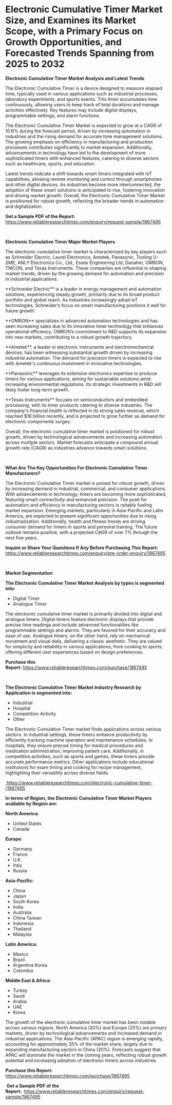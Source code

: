 <p><h1>Electronic Cumulative Timer Market Size, and Examines its Market Scope, with a Primary Focus on Growth Opportunities, and Forecasted Trends Spanning from 2025 to 2032</h1></p><p><strong>Electronic Cumulative Timer Market Analysis and Latest Trends</strong></p>
<p><p>The Electronic Cumulative Timer is a device designed to measure elapsed time, typically used in various applications such as industrial processes, laboratory experiments, and sports events. This timer accumulates time continuously, allowing users to keep track of total durations and manage activities effectively. Key features may include digital displays, programmable settings, and alarm functions.</p><p>The Electronic Cumulative Timer Market is expected to grow at a CAGR of 10.6% during the forecast period, driven by increasing automation in industries and the rising demand for accurate time management solutions. The growing emphasis on efficiency in manufacturing and production processes contributes significantly to market expansion. Additionally, advancements in technology have led to the development of more sophisticated timers with enhanced features, catering to diverse sectors such as healthcare, sports, and education.</p><p>Latest trends indicate a shift towards smart timers integrated with IoT capabilities, allowing remote monitoring and control through smartphones and other digital devices. As industries become more interconnected, the adoption of these smart solutions is anticipated to rise, fostering innovation and driving market growth. Overall, the Electronic Cumulative Timer Market is positioned for robust growth, reflecting the broader trends in automation and digitalization.</p></p>
<p><strong>Get a Sample PDF of the Report:&nbsp;</strong> <a href="https://www.reliableresearchtimes.com/enquiry/request-sample/1867495?utm_campaign=3381&utm_medium=2&utm_source=Github&utm_content=ia&utm_term=15042025&utm_id=electronic-cumulative-timer">https://www.reliableresearchtimes.com/enquiry/request-sample/1867495</a></p>
<p>&nbsp;</p>
<p><strong>Electronic Cumulative Timer Major Market Players</strong></p>
<p><p>The electronic cumulative timer market is characterized by key players such as Schneider Electric, Laurel Electronics, Ametek, Panasonic, Tooling U-SME, ANLY Electronics Co., Ltd., Essex Engineering Ltd, Danaher, OMRON, TMCON, and Texas Instruments. These companies are influential in shaping market trends, driven by the growing demand for automation and precision in industrial applications.</p><p>**Schneider Electric** is a leader in energy management and automation solutions, experiencing steady growth, primarily due to its broad product portfolio and global reach. As industries increasingly adopt IoT technologies, Schneider’s focus on smart manufacturing positions it well for future growth.</p><p>**OMRON** specializes in advanced automation technologies and has seen increasing sales due to its innovative timer technology that enhances operational efficiency. OMRON’s commitment to R&D supports its expansion into new markets, contributing to a robust growth trajectory.</p><p>**Ametek**, a leader in electronic instruments and electromechanical devices, has been witnessing substantial growth driven by increasing industrial automation. The demand for precision timers is expected to rise with Ametek's continuous investment in innovative technologies.</p><p>**Panasonic** leverages its extensive electronics expertise to produce timers for various applications, aiming for sustainable solutions amid increasing environmental regulations. Its strategic investments in R&D will likely foster long-term growth.</p><p>**Texas Instruments** focuses on semiconductors and embedded processing, with its timer products catering to diverse industries. The company's financial health is reflected in its strong sales revenue, which reached $18 billion recently, and is projected to grow further as demand for electronic components surges.</p><p>Overall, the electronic cumulative timer market is positioned for robust growth, driven by technological advancements and increasing automation across multiple sectors. Market forecasts anticipate a compound annual growth rate (CAGR) as industries advance towards smart solutions.</p></p>
<p>&nbsp;</p>
<p><strong>What Are The Key Opportunities For Electronic Cumulative Timer Manufacturers?</strong></p>
<p><p>The Electronic Cumulative Timer market is poised for robust growth, driven by increasing demand in industrial, commercial, and consumer applications. With advancements in technology, timers are becoming more sophisticated, featuring smart connectivity and enhanced precision. The push for automation and efficiency in manufacturing sectors is notably fueling market expansion. Emerging markets, particularly in Asia-Pacific and Latin America, are expected to present significant opportunities due to rising industrialization. Additionally, health and fitness trends are driving consumer demand for timers in sports and personal training. The future outlook remains positive, with a projected CAGR of over 7% through the next five years.</p></p>
<p><strong>Inquire or Share Your Questions If Any Before Purchasing This Report:</strong> <a href="https://www.reliableresearchtimes.com/enquiry/pre-order-enquiry/1867495?utm_campaign=3381&utm_medium=2&utm_source=Github&utm_content=ia&utm_term=15042025&utm_id=electronic-cumulative-timer">https://www.reliableresearchtimes.com/enquiry/pre-order-enquiry/1867495</a></p>
<p>&nbsp;</p>
<p><strong>Market Segmentation</strong></p>
<p><strong>The Electronic Cumulative Timer Market Analysis by types is segmented into:</strong></p>
<p><ul><li>Digital Timer</li><li>Analogue Timer</li></ul></p>
<p><p>The electronic cumulative timer market is primarily divided into digital and analogue timers. Digital timers feature electronic displays that provide precise time readings and include advanced functionalities like programmable settings and alarms. They are favored for their accuracy and ease of use. Analogue timers, on the other hand, rely on mechanical movement and visual dials, delivering a classic aesthetic. They are valued for simplicity and reliability in various applications, from cooking to sports, offering different user experiences based on design preferences.</p></p>
<p><strong>Purchase this Report:&nbsp;</strong><a href="https://www.reliableresearchtimes.com/purchase/1867495?utm_campaign=3381&utm_medium=2&utm_source=Github&utm_content=ia&utm_term=15042025&utm_id=electronic-cumulative-timer">https://www.reliableresearchtimes.com/purchase/1867495</a></p>
<p>&nbsp;</p>
<p><strong>The Electronic Cumulative Timer Market Industry Research by Application is segmented into:</strong></p>
<p><ul><li>Industrial</li><li>Hospital</li><li>Competition Activity</li><li>Other</li></ul></p>
<p><p>The Electronic Cumulative Timer market finds applications across various sectors. In industrial settings, these timers enhance productivity by efficiently tracking machine operation and maintenance schedules. In hospitals, they ensure precise timing for medical procedures and medication administration, improving patient care. Additionally, in competitive activities, such as sports and games, these timers provide accurate performance metrics. Other applications include educational institutions for exam timing and cooking for recipe management, highlighting their versatility across diverse fields.</p></p>
<p><a href="https://www.reliableresearchtimes.com/electronic-cumulative-timer-r1867495?utm_campaign=3381&utm_medium=2&utm_source=Github&utm_content=ia&utm_term=15042025&utm_id=electronic-cumulative-timer">&nbsp;https://www.reliableresearchtimes.com/electronic-cumulative-timer-r1867495</a></p>
<p><strong>In terms of Region, the Electronic Cumulative Timer Market Players available by Region are:</strong></p>
<p>
    <p> <strong> North America: </strong>
        <ul>
            <li>United States</li>
            <li>Canada</li>
        </ul>
        </p> 
    <p> <strong> Europe: </strong>
        <ul>
            <li>Germany</li>
            <li>France</li>
            <li>U.K.</li>
            <li>Italy</li>
            <li>Russia</li>
        </ul>
        </p> 
    <p> <strong> Asia-Pacific: </strong>
        <ul>
            <li>China</li>
            <li>Japan</li>
            <li>South Korea</li>
            <li>India</li>
            <li>Australia</li>
            <li>China Taiwan</li>
            <li>Indonesia</li>
            <li>Thailand</li>
            <li>Malaysia</li>
        </ul>
        </p> 
    <p> <strong> Latin America: </strong>
        <ul>
            <li>Mexico</li>
            <li>Brazil</li>
            <li>Argentina Korea</li>
            <li>Colombia</li>
        </ul>
        </p> 
    <p> <strong> Middle East & Africa: </strong>
        <ul>
            <li>Turkey</li>
            <li>Saudi</li>
            <li>Arabia</li>
            <li>UAE</li>
            <li>Korea</li>
        </ul>
    </p>
    </p>
<p><p>The growth of the electronic cumulative timer market has been notable across various regions. North America (30%) and Europe (25%) are primary markets, driven by technological advancements and increased demand in industrial applications. The Asia-Pacific (APAC) region is emerging rapidly, accounting for approximately 35% of the market share, largely due to expanding manufacturing sectors in China (20%). Forecasts suggest that APAC will dominate the market in the coming years, reflecting robust growth potential and increasing adoption of electronic timers across industries.</p></p>
<p><strong>Purchase this Report: </strong><a href="https://www.reliableresearchtimes.com/purchase/1867495?utm_campaign=3381&utm_medium=2&utm_source=Github&utm_content=ia&utm_term=15042025&utm_id=electronic-cumulative-timer">https://www.reliableresearchtimes.com/purchase/1867495</a></p>
<p>&nbsp;<strong>Get a Sample PDF of the Report:&nbsp;&nbsp;</strong><a href="https://www.reliableresearchtimes.com/enquiry/request-sample/1867495?utm_campaign=3381&utm_medium=2&utm_source=Github&utm_content=ia&utm_term=15042025&utm_id=electronic-cumulative-timer">https://www.reliableresearchtimes.com/enquiry/request-sample/1867495</a></p>
<p><strong></strong></p>
<p><p></p><p></p><p></p></p>